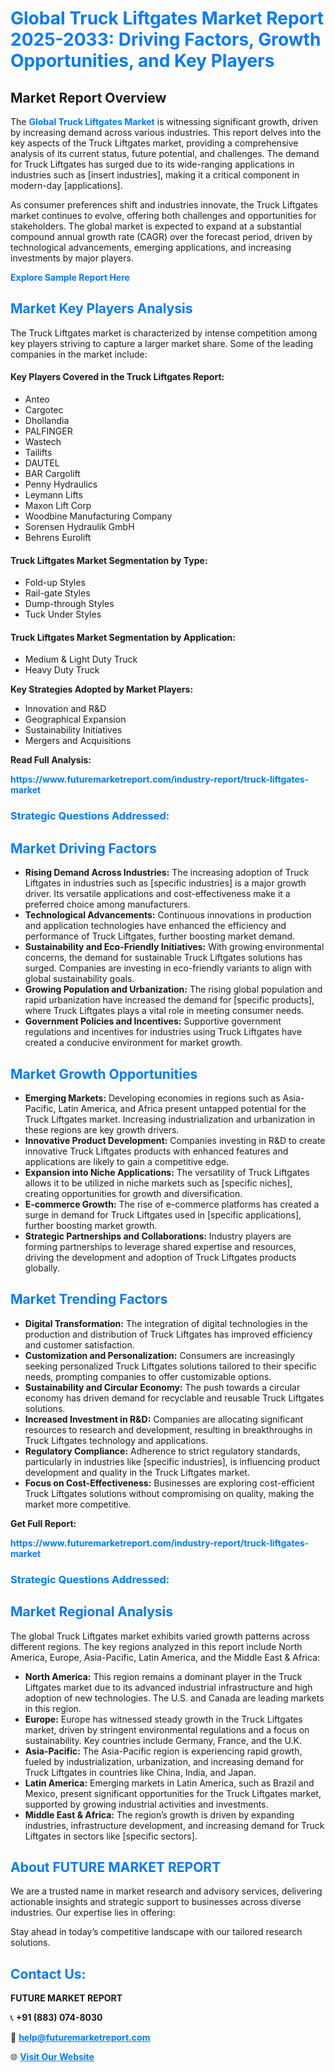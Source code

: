<h1 style="color: #007BFF;">Global Truck Liftgates Market Report 2025-2033: Driving Factors, Growth Opportunities, and Key Players</h1>

<section id="overview">
<h2>Market Report Overview</h2>
<p>The <a href="https://www.futuremarketreport.com/industry-report/truck-liftgates-market" style="color: #007BFF; text-decoration: none;"><strong>Global Truck Liftgates Market</strong></a> is witnessing significant growth, driven by increasing demand across various industries. This report delves into the key aspects of the Truck Liftgates market, providing a comprehensive analysis of its current status, future potential, and challenges. The demand for Truck Liftgates has surged due to its wide-ranging applications in industries such as [insert industries], making it a critical component in modern-day [applications].</p>
<p>As consumer preferences shift and industries innovate, the Truck Liftgates market continues to evolve, offering both challenges and opportunities for stakeholders. The global market is expected to expand at a substantial compound annual growth rate (CAGR) over the forecast period, driven by technological advancements, emerging applications, and increasing investments by major players.</p>
</section>

<section id="overview">
<p><a href="https://www.futuremarketreport.com/request-sample/reportId=42897" style="color: #007BFF; text-decoration: none;"><strong>Explore Sample Report Here</strong></a></p>
</section>

<section id="key-players">
<h2 style="color: #007BFF;">Market Key Players Analysis</h2>
<p>The Truck Liftgates market is characterized by intense competition among key players striving to capture a larger market share. Some of the leading companies in the market include:</p>
<h4>Key Players Covered in the Truck Liftgates Report:</h4>
<ul><li>Anteo</li><li>Cargotec</li><li>Dhollandia</li><li>PALFINGER</li><li>Wastech</li><li>Tailifts</li><li>DAUTEL</li><li>BAR Cargolift</li><li>Penny Hydraulics</li><li>Leymann Lifts</li><li>Maxon Lift Corp</li><li>Woodbine Manufacturing Company</li><li>Sorensen Hydraulik GmbH</li><li>Behrens Eurolift</li></ul>
<h4>Truck Liftgates Market Segmentation by Type:</h4>
<ul><li>Fold-up Styles</li><li>Rail-gate Styles</li><li>Dump-through Styles</li><li>Tuck Under Styles</li></ul>

<h4>Truck Liftgates Market Segmentation by Application:</h4>
<ul><li>Medium &amp; Light Duty Truck</li><li>Heavy Duty Truck</li></ul>
<p><strong>Key Strategies Adopted by Market Players:</strong></p>
<ul>
<li>Innovation and R&D</li>
<li>Geographical Expansion</li>
<li>Sustainability Initiatives</li>
<li>Mergers and Acquisitions</li>
</ul>
</section>

<section>
<p><strong>Read Full Analysis: </strong></p><a href="https://www.futuremarketreport.com/industry-report/truck-liftgates-market" style="color: #007BFF; text-decoration: none;"><strong>https://www.futuremarketreport.com/industry-report/truck-liftgates-market</strong></a>
<h3 style="color: #007BFF;">Strategic Questions Addressed:</h3>
</section>

<section id="driving-factors">
<h2 style="color: #007BFF;">Market Driving Factors</h2>
<ul>
<li><strong>Rising Demand Across Industries:</strong> The increasing adoption of Truck Liftgates in industries such as [specific industries] is a major growth driver. Its versatile applications and cost-effectiveness make it a preferred choice among manufacturers.</li>
<li><strong>Technological Advancements:</strong> Continuous innovations in production and application technologies have enhanced the efficiency and performance of Truck Liftgates, further boosting market demand.</li>
<li><strong>Sustainability and Eco-Friendly Initiatives:</strong> With growing environmental concerns, the demand for sustainable Truck Liftgates solutions has surged. Companies are investing in eco-friendly variants to align with global sustainability goals.</li>
<li><strong>Growing Population and Urbanization:</strong> The rising global population and rapid urbanization have increased the demand for [specific products], where Truck Liftgates plays a vital role in meeting consumer needs.</li>
<li><strong>Government Policies and Incentives:</strong> Supportive government regulations and incentives for industries using Truck Liftgates have created a conducive environment for market growth.</li>
</ul>
</section>

<section id="growth-opportunities">
<h2 style="color: #007BFF;">Market Growth Opportunities</h2>
<ul>
<li><strong>Emerging Markets:</strong> Developing economies in regions such as Asia-Pacific, Latin America, and Africa present untapped potential for the Truck Liftgates market. Increasing industrialization and urbanization in these regions are key growth drivers.</li>
<li><strong>Innovative Product Development:</strong> Companies investing in R&D to create innovative Truck Liftgates products with enhanced features and applications are likely to gain a competitive edge.</li>
<li><strong>Expansion into Niche Applications:</strong> The versatility of Truck Liftgates allows it to be utilized in niche markets such as [specific niches], creating opportunities for growth and diversification.</li>
<li><strong>E-commerce Growth:</strong> The rise of e-commerce platforms has created a surge in demand for Truck Liftgates used in [specific applications], further boosting market growth.</li>
<li><strong>Strategic Partnerships and Collaborations:</strong> Industry players are forming partnerships to leverage shared expertise and resources, driving the development and adoption of Truck Liftgates products globally.</li>
</ul>
</section>

<section id="trending-factors">
<h2 style="color: #007BFF;">Market Trending Factors</h2>
<ul>
<li><strong>Digital Transformation:</strong> The integration of digital technologies in the production and distribution of Truck Liftgates has improved efficiency and customer satisfaction.</li>
<li><strong>Customization and Personalization:</strong> Consumers are increasingly seeking personalized Truck Liftgates solutions tailored to their specific needs, prompting companies to offer customizable options.</li>
<li><strong>Sustainability and Circular Economy:</strong> The push towards a circular economy has driven demand for recyclable and reusable Truck Liftgates solutions.</li>
<li><strong>Increased Investment in R&D:</strong> Companies are allocating significant resources to research and development, resulting in breakthroughs in Truck Liftgates technology and applications.</li>
<li><strong>Regulatory Compliance:</strong> Adherence to strict regulatory standards, particularly in industries like [specific industries], is influencing product development and quality in the Truck Liftgates market.</li>
<li><strong>Focus on Cost-Effectiveness:</strong> Businesses are exploring cost-efficient Truck Liftgates solutions without compromising on quality, making the market more competitive.</li>
</ul>
</section>

<section>
<p><strong>Get Full Report: </strong></p><a href="https://www.futuremarketreport.com/industry-report/truck-liftgates-market" style="color: #007BFF; text-decoration: none;"><strong>https://www.futuremarketreport.com/industry-report/truck-liftgates-market</strong></a>
<h3 style="color: #007BFF;">Strategic Questions Addressed:</h3>
</section>


<section id="regional-analysis">
<h2 style="color: #007BFF;">Market Regional Analysis</h2>
<p>The global Truck Liftgates market exhibits varied growth patterns across different regions. The key regions analyzed in this report include North America, Europe, Asia-Pacific, Latin America, and the Middle East & Africa:</p>
<ul>
<li><strong>North America:</strong> This region remains a dominant player in the Truck Liftgates market due to its advanced industrial infrastructure and high adoption of new technologies. The U.S. and Canada are leading markets in this region.</li>
<li><strong>Europe:</strong> Europe has witnessed steady growth in the Truck Liftgates market, driven by stringent environmental regulations and a focus on sustainability. Key countries include Germany, France, and the U.K.</li>
<li><strong>Asia-Pacific:</strong> The Asia-Pacific region is experiencing rapid growth, fueled by industrialization, urbanization, and increasing demand for Truck Liftgates in countries like China, India, and Japan.</li>
<li><strong>Latin America:</strong> Emerging markets in Latin America, such as Brazil and Mexico, present significant opportunities for the Truck Liftgates market, supported by growing industrial activities and investments.</li>
<li><strong>Middle East & Africa:</strong> The region’s growth is driven by expanding industries, infrastructure development, and increasing demand for Truck Liftgates in sectors like [specific sectors].</li>
</ul>
</section>

<footer>
<h2 style="color: #007BFF;">About FUTURE MARKET REPORT</h2>
<p>We are a trusted name in market research and advisory services, delivering actionable insights and strategic support to businesses across diverse industries. Our expertise lies in offering:</p>

<p>Stay ahead in today’s competitive landscape with our tailored research solutions.</p>

<h2 style="color: #007BFF;">Contact Us:</h2>
<p><strong>FUTURE MARKET REPORT</strong></p>
<p>📞 <strong>+91 (883) 074-8030</strong></p>
<p>📧 <strong><a href="mailto:help@futuremarketreport.com" style="color: #007BFF;">help@futuremarketreport.com</a></strong></p>
<p>🌐 <strong><a href="https://www.futuremarketreport.com/" style="color: #007BFF;">Visit Our Website</a></strong></p>
</footer>